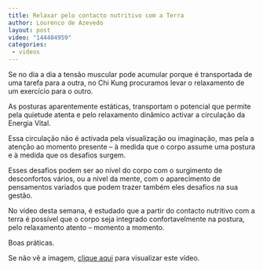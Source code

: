 ```yaml
---
title: Relaxar pelo contacto nutritivo com a Terra
author: Lourenco de Azevedo
layout: post
video: "144404959"
categories:
 - videos
---
```

Se no dia a dia a tensão muscular pode acumular porque é transportada de uma tarefa para a outra, no Chi Kung procuramos levar o relaxamento de um exercício para o outro.

As posturas aparentemente estáticas, transportam o potencial que permite pela quietude atenta e pelo relaxamento dinâmico activar a circulação da Energia Vital.

Essa circulação não é activada pela visualização ou imaginação, mas pela a atenção ao momento presente &#8211; à medida que o corpo assume uma postura e à medida que os desafios surgem.

Esses desafios podem ser ao nível do corpo com o surgimento de desconfortos vários, ou a nível da mente, com o aparecimento de pensamentos variados que podem trazer também eles desafios na sua gestão.

No vídeo desta semana, é estudado que a partir do contacto nutritivo com a terra é possível que o corpo seja integrado confortavelmente na postura, pelo relaxamento atento &#8211; momento a momento.

Boas práticas.


Se não vê a imagem, [clique aqui][1] para visualizar este vídeo.


 [1]: https://vimeo.com/144404959